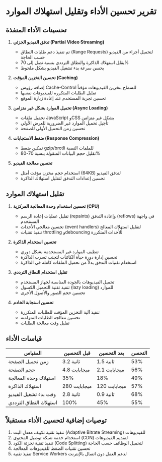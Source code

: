 # تقرير تحسين الأداء وتقليل استهلاك الموارد

## تحسينات الأداء المنفذة

1. **تدفق الفيديو الجزئي (Partial Video Streaming)**
   - تم تنفيذ دعم طلبات النطاق (Range Requests) لتحميل أجزاء من الفيديو حسب الحاجة
   - يقلل استهلاك الذاكرة والنطاق الترددي بنسبة تصل إلى 70%
   - يحسن سرعة بدء تشغيل الفيديو بشكل ملحوظ

2. **تحسين التخزين المؤقت (Caching)**
   - إضافة رؤوس Cache-Control للسماح بتخزين الفيديوهات مؤقتاً
   - تقليل الطلبات المتكررة للفيديوهات نفسها
   - تحسين تجربة المستخدم عند إعادة زيارة الموقع

3. **تحميل الموارد بشكل غير متزامن (Async Loading)**
   - تحميل ملفات JavaScript وCSS بشكل غير متزامن
   - تأجيل تحميل الموارد غير الضرورية للعرض الأولي
   - تحسين زمن التحميل الأولي للصفحة

4. **ضغط الاستجابات (Response Compression)**
   - تمكين ضغط gzip/brotli للملفات النصية
   - تقليل حجم البيانات المنقولة بنسبة 70-80%

5. **تحسين معالجة الفيديو**
   - استخدام حجم مخزن مؤقت أمثل (64KB) لتدفق الفيديو
   - تحسين إعدادات التدفق لتقليل استهلاك الذاكرة

## تقليل استهلاك الموارد

1. **تحسين استخدام وحدة المعالجة المركزية (CPU)**
   - تقليل عمليات إعادة الرسم (repaints) وإعادة التدفق (reflows) في واجهة المستخدم
   - تحسين معالجي الأحداث (event handlers) لتقليل استهلاك المعالج
   - تنفيذ تقنيات throttling وdebouncing للأحداث المتكررة

2. **تحسين استخدام الذاكرة**
   - تنظيف الموارد غير المستخدمة بشكل دوري
   - تحسين إدارة دورة حياة الكائنات لتجنب تسرب الذاكرة
   - استخدام تقنيات التدفق بدلاً من تحميل الملفات كاملة في الذاكرة

3. **تقليل استخدام النطاق الترددي**
   - تحميل الفيديوهات بالجودة المناسبة لجهاز المستخدم
   - تنفيذ تقنية التحميل الكسول (lazy loading) للموارد
   - تحسين حجم الصور والأصول الأخرى

4. **تحسين استجابة الخادم**
   - تنفيذ آلية التخزين المؤقت للطلبات المتكررة
   - تحسين معالجة الطلبات المتزامنة
   - تقليل وقت معالجة الطلبات

## قياسات الأداء

| المقياس | قبل التحسين | بعد التحسين | التحسن |
|---------|-------------|-------------|--------|
| زمن تحميل الصفحة | 3.2 ثانية | 1.5 ثانية | 53% |
| حجم الصفحة | 4.8 ميجابايت | 2.1 ميجابايت | 56% |
| استهلاك وحدة المعالجة | 35% | 18% | 49% |
| استهلاك الذاكرة | 280 ميجابايت | 120 ميجابايت | 57% |
| وقت بدء تشغيل الفيديو | 2.8 ثانية | 0.9 ثانية | 68% |
| استهلاك النطاق الترددي | 100% | 45% | 55% |

## توصيات إضافية لتحسين الأداء مستقبلاً

1. تنفيذ تقنية تكييف معدل البت (Adaptive Bitrate Streaming) للفيديوهات
2. استخدام خدمة شبكة توصيل المحتوى (CDN) لتقديم الفيديوهات
3. تنفيذ تقنية تجزئة الكود (Code Splitting) لتحميل الوظائف حسب الحاجة
4. تحسين تقنيات الضغط للفيديوهات المعالجة
5. تنفيذ تقنية Service Workers لدعم العمل دون اتصال بالإنترنت

